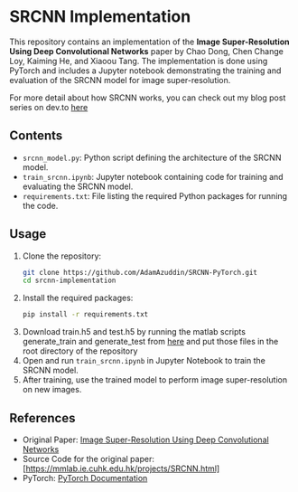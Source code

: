 # SRCNN Implementation

This repository contains an implementation of the **Image Super-Resolution Using Deep Convolutional Networks** paper by Chao Dong, Chen Change Loy, Kaiming He, and Xiaoou Tang. The implementation is done using PyTorch and includes a Jupyter notebook demonstrating the training and evaluation of the SRCNN model for image super-resolution.

For more detail about how SRCNN works, you can check out my blog post series on dev.to [here](https://dev.to/adamazuddin/series/27213)

## Contents

- `srcnn_model.py`: Python script defining the architecture of the SRCNN model.
- `train_srcnn.ipynb`: Jupyter notebook containing code for training and evaluating the SRCNN model.
- `requirements.txt`: File listing the required Python packages for running the code.

## Usage

1. Clone the repository:
   ```bash
   git clone https://github.com/AdamAzuddin/SRCNN-PyTorch.git
   cd srcnn-implementation
   ```
2. Install the required packages:
   ```bash
   pip install -r requirements.txt
   ```
3. Download train.h5 and test.h5 by running the matlab scripts generate_train and generate_test from [here](https://mmlab.ie.cuhk.edu.hk/projects/SRCNN/SRCNN_train.zip) and put those files in the root directory of the repository
3. Open and run `train_srcnn.ipynb` in Jupyter Notebook to train the SRCNN model.
4. After training, use the trained model to perform image super-resolution on new images.

## References

- Original Paper: [Image Super-Resolution Using Deep Convolutional Networks](https://arxiv.org/abs/1501.00092)
- Source Code for the original paper: [https://mmlab.ie.cuhk.edu.hk/projects/SRCNN.html]
- PyTorch: [PyTorch Documentation](https://pytorch.org/docs/stable/index.html)
